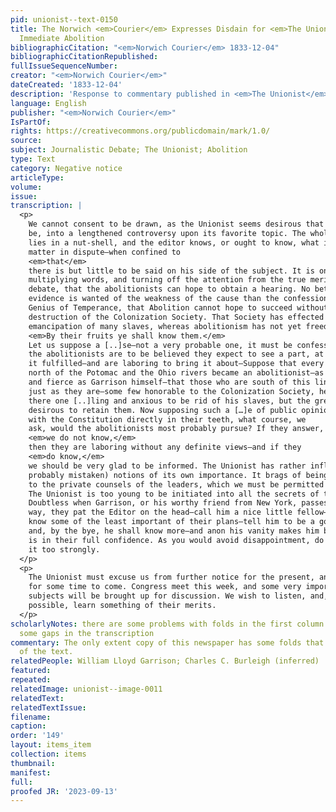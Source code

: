 ```yaml
---
pid: unionist--text-0150
title: The Norwich <em>Courier</em> Expresses Disdain for <em>The Unionist</em> and
  Immediate Abolition
bibliographicCitation: "<em>Norwich Courier</em> 1833-12-04"
bibliographicCitationRepublished: 
fullIssueSequenceNumber: 
creator: "<em>Norwich Courier</em>"
dateCreated: '1833-12-04'
description: 'Response to commentary published in <em>The Unionist</em> '
language: English
publisher: "<em>Norwich Courier</em>"
IsPartOf: 
rights: https://creativecommons.org/publicdomain/mark/1.0/
source: 
subject: Journalistic Debate; The Unionist; Abolition
type: Text
category: Negative notice
articleType: 
volume: 
issue: 
transcription: |
  <p>
    We cannot consent to be drawn, as the Unionist seems desirous that we should
    be, into a lengthened controversy upon its favorite topic. The whole matter
    lies in a nut-shell, and the editor knows, or ought to know, what is the real
    matter in dispute—when confined to
    <em>that</em>
    there is but little to be said on his side of the subject. It is only by
    multiplying words, and turning off the attention from the true merits of the
    debate, that the abolitionists can hope to obtain a hearing. No better
    evidence is wanted of the weakness of the cause than the confessions of the
    Genius of Temperance, that Abolition cannot hope to succeed without the
    destruction of the Colonization Society. That Society has effected the
    emancipation of many slaves, whereas abolitionism has not yet freed one.
    <em>By their fruits ye shall know them.</em>
    Let us suppose a [..]se—not a very probable one, it must be confessed, yet if
    the abolitionists are to be believed they expect to see a part, at least, of
    it fulfilled—and are laboring to bring it about—Suppose that every person
    north of the Potomac and the Ohio rivers became an abolitionist—as dedicated
    and fierce as Garrison himself—that those who are south of this line remain
    just as they are—some few honorable to the Colonization Society, here and
    there one [..]ling and anxious to be rid of his slaves, but the great majority
    desirous to retain them. Now supposing such a […]e of public opinion—and
    with the Constitution directly in their teeth, what course, we
    ask, would the abolitionists most probably pursue? If they answer,
    <em>we do not know,</em>
    then they are laboring without any definite views—and if they
    <em>do know,</em>
    we should be very glad to be informed. The Unionist has rather inflated (and
    probably mistaken) notions of its own importance. It brags of being admitted
    to the private counsels of the leaders, which we must be permitted to doubt.
    The Unionist is too young to be initiated into all the secrets of the sect.
    Doubtless when Garrison, or his worthy friend from New York, passes along this
    way, they pat the Editor on the head—call him a nice little fellow—let him
    know some of the least important of their plans—tell him to be a good boy,
    and, by the bye, he shall know more—and anon his vanity makes him believe he
    is in their full confidence. As you would avoid disappointment, do not trust
    it too strongly.
  </p>
  <p>
    The Unionist must excuse us from further notice for the present, and probably
    for some time to come. Congress meet this week, and some very important
    subjects will be brought up for discussion. We wish to listen, and, if
    possible, learn something of their merits.
  </p>
scholarlyNotes: there are some problems with folds in the first column that leave
  some gaps in the transcription
commentary: The only extent copy of this newspaper has some folds that obscure parts
  of the text.
relatedPeople: William Lloyd Garrison; Charles C. Burleigh (inferred)
featured: 
repeated: 
relatedImage: unionist--image-0011
relatedText: 
relatedTextIssue: 
filename: 
caption: 
order: '149'
layout: items_item
collection: items
thumbnail: 
manifest: 
full: 
proofed JR: '2023-09-13'
---
```


